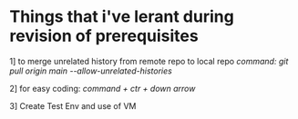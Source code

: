 # Things that i've lerant during revision of prerequisites
1] to merge unrelated history from remote repo to local repo
*command: git pull origin main --allow-unrelated-histories*

2] for easy coding: *command + ctr + down arrow*

3] Create Test Env and use of VM

